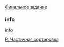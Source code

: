 [Финальное задание](https://contest.yandex.ru/contest/24735/problems/)

### info

[info](https://stackabuse.com/quicksort-in-python/)

[P. Частичная сортировка](https://contest.yandex.ru/contest/24734/problems/P/)